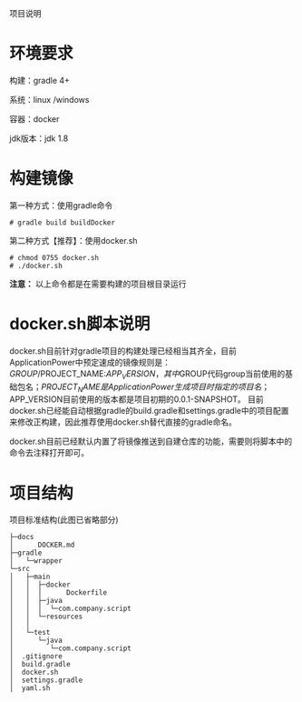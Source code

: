 项目说明

# 环境要求

构建：gradle 4+

系统：linux /windows

容器：docker

jdk版本：jdk 1.8

# 构建镜像

第一种方式：使用gradle命令
```
# gradle build buildDocker
```
第二种方式【推荐】：使用docker.sh
```
# chmod 0755 docker.sh
# ./docker.sh
```
**注意：**  以上命令都是在需要构建的项目根目录运行

# docker.sh脚本说明

docker.sh目前针对gradle项目的构建处理已经相当其齐全，目前ApplicationPower中预定速成的镜像规则是：
$GROUP/$PROJECT_NAME:$APP_VERSION，其中$GROUP代码group当前使用的基础包名；$PROJECT_NAME是
ApplicationPower生成项目时指定的项目名；$APP_VERSION目前使用的版本都是项目初期的0.0.1-SNAPSHOT。
目前docker.sh已经能自动根据gradle的build.gradle和settings.gradle中的项目配置来修改正构建，因此推荐使用docker.sh替代直接的gradle命名。

docker.sh目前已经默认内置了将镜像推送到自建仓库的功能，需要则将脚本中的命令去注释打开即可。

# 项目结构

项目标准结构(此图已省略部分)
```
├─docs
│      DOCKER.md
├─gradle
│   └─wrapper
└─src
│   ├─main
│   │  ├─docker
│   │  │      Dockerfile
│   │  ├─java
│   │  │  └─com.company.script
│   │  └─resources
│   │                  
│   └─test
│      └─java
│         └─com.company.script
│  .gitignore
│  build.gradle
│  docker.sh
│  settings.gradle
│  yaml.sh
```